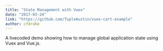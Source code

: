 ```yaml
---
title: "State Management with Vuex"
date: "2017-03-24"
link: "https://github.com/TupleAustin/vuex-cart-example"
author: cfdrake
---
```


A livecoded demo showing how to manage global application state using Vuex and Vue.js.
